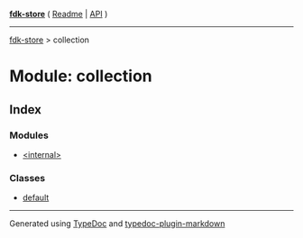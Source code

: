 [**fdk-store**](../README.md) ( [Readme](../README.md) \| [API](../API.md) )

---

[fdk-store](../API.md) > collection

# Module: collection

## Index

### Modules

- [\<internal\>](internal_/README.md)

### Classes

- [default](classes/class.default.md)

---

Generated using [TypeDoc](https://typedoc.org/) and [typedoc-plugin-markdown](https://www.npmjs.com/package/typedoc-plugin-markdown)
